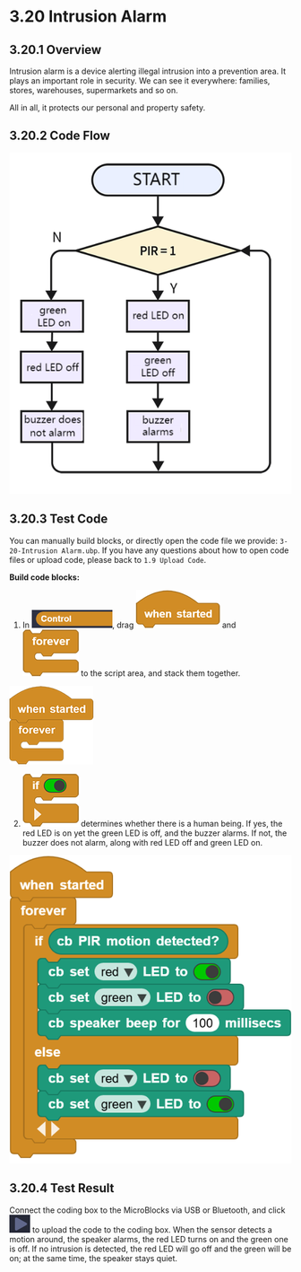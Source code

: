 # 3.20  Intrusion Alarm

## 3.20.1 Overview

Intrusion alarm is a device alerting illegal intrusion into a prevention area. It plays an important role in security. We can see it everywhere: families, stores, warehouses, supermarkets and so on. 

All in all, it protects our personal and property safety.

## 3.20.2 Code Flow

![t154](./media/t154.png)

## 3.20.3 Test Code

You can manually build blocks, or directly open the code file we provide: `3-20-Intrusion Alarm.ubp`. If you have any questions about how to open code files or upload code, please back to `1.9 Upload Code`.

**Build code blocks:**

1. In ![](./media/control.png), drag ![](./media/t1.png) and ![](./media/t2.png) to the script area, and stack them together.

![t34](./media/t34.png)

2. ![t52](./media/t52.png) determines whether there is a human being. If yes, the red LED is on yet the green LED is off, and the buzzer alarms. If not, the buzzer does not alarm, along with red LED off and green LED on.

![t155](./media/t155.png)

## 3.20.4 Test Result

Connect the coding box to the MicroBlocks via USB or Bluetooth, and click ![t59](./media/t59.png) to upload the code to the coding box. When the sensor detects a motion around, the speaker alarms, the red LED turns on and the green one is off. If no intrusion is detected, the red LED will go off and the green will be on; at the same time, the speaker stays quiet. 
